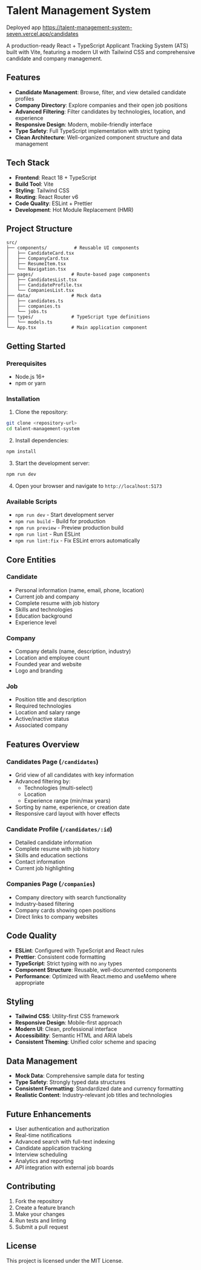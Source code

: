 # Talent Management System

Deployed app https://talent-management-system-seven.vercel.app/candidates

A production-ready React + TypeScript Applicant Tracking System (ATS) built with Vite, featuring a modern UI with Tailwind CSS and comprehensive candidate and company management.

## Features

- **Candidate Management**: Browse, filter, and view detailed candidate profiles
- **Company Directory**: Explore companies and their open job positions
- **Advanced Filtering**: Filter candidates by technologies, location, and experience
- **Responsive Design**: Modern, mobile-friendly interface
- **Type Safety**: Full TypeScript implementation with strict typing
- **Clean Architecture**: Well-organized component structure and data management

## Tech Stack

- **Frontend**: React 18 + TypeScript
- **Build Tool**: Vite
- **Styling**: Tailwind CSS
- **Routing**: React Router v6
- **Code Quality**: ESLint + Prettier
- **Development**: Hot Module Replacement (HMR)

## Project Structure

```
src/
├── components/          # Reusable UI components
│   ├── CandidateCard.tsx
│   ├── CompanyCard.tsx
│   ├── ResumeItem.tsx
│   └── Navigation.tsx
├── pages/              # Route-based page components
│   ├── CandidatesList.tsx
│   ├── CandidateProfile.tsx
│   └── CompaniesList.tsx
├── data/               # Mock data
│   ├── candidates.ts
│   ├── companies.ts
│   └── jobs.ts
├── types/              # TypeScript type definitions
│   └── models.ts
└── App.tsx             # Main application component
```

## Getting Started

### Prerequisites

- Node.js 16+
- npm or yarn

### Installation

1. Clone the repository:

```bash
git clone <repository-url>
cd talent-management-system
```

2. Install dependencies:

```bash
npm install
```

3. Start the development server:

```bash
npm run dev
```

4. Open your browser and navigate to `http://localhost:5173`

### Available Scripts

- `npm run dev` - Start development server
- `npm run build` - Build for production
- `npm run preview` - Preview production build
- `npm run lint` - Run ESLint
- `npm run lint:fix` - Fix ESLint errors automatically

## Core Entities

### Candidate

- Personal information (name, email, phone, location)
- Current job and company
- Complete resume with job history
- Skills and technologies
- Education background
- Experience level

### Company

- Company details (name, description, industry)
- Location and employee count
- Founded year and website
- Logo and branding

### Job

- Position title and description
- Required technologies
- Location and salary range
- Active/inactive status
- Associated company

## Features Overview

### Candidates Page (`/candidates`)

- Grid view of all candidates with key information
- Advanced filtering by:
  - Technologies (multi-select)
  - Location
  - Experience range (min/max years)
- Sorting by name, experience, or creation date
- Responsive card layout with hover effects

### Candidate Profile (`/candidates/:id`)

- Detailed candidate information
- Complete resume with job history
- Skills and education sections
- Contact information
- Current job highlighting

### Companies Page (`/companies`)

- Company directory with search functionality
- Industry-based filtering
- Company cards showing open positions
- Direct links to company websites

## Code Quality

- **ESLint**: Configured with TypeScript and React rules
- **Prettier**: Consistent code formatting
- **TypeScript**: Strict typing with no `any` types
- **Component Structure**: Reusable, well-documented components
- **Performance**: Optimized with React.memo and useMemo where appropriate

## Styling

- **Tailwind CSS**: Utility-first CSS framework
- **Responsive Design**: Mobile-first approach
- **Modern UI**: Clean, professional interface
- **Accessibility**: Semantic HTML and ARIA labels
- **Consistent Theming**: Unified color scheme and spacing

## Data Management

- **Mock Data**: Comprehensive sample data for testing
- **Type Safety**: Strongly typed data structures
- **Consistent Formatting**: Standardized date and currency formatting
- **Realistic Content**: Industry-relevant job titles and technologies

## Future Enhancements

- User authentication and authorization
- Real-time notifications
- Advanced search with full-text indexing
- Candidate application tracking
- Interview scheduling
- Analytics and reporting
- API integration with external job boards

## Contributing

1. Fork the repository
2. Create a feature branch
3. Make your changes
4. Run tests and linting
5. Submit a pull request

## License

This project is licensed under the MIT License.
